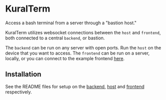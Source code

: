 # KuralTerm

Access a bash terminal from a server through a "bastion host."

KuralTerm utilizes websocket connections between the `host` and `frontend`, both connected to a central `backend`, or bastion.

The `backend` can be run on any server with open ports.
Run the `host` on the device that you want to access.
The `frontend` can be run on a server, locally, or you can connect to the example frontend [here](https://term.applism.ca).

## Installation

See the README files for setup on the [backend](backend/README.md), [host](host/README.md) and [frontend](frontend/README.md) respectively.